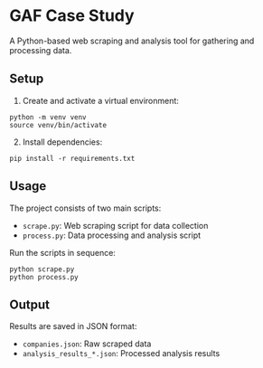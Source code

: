 # GAF Case Study

A Python-based web scraping and analysis tool for gathering and processing data.

## Setup

1. Create and activate a virtual environment:
```
python -m venv venv
source venv/bin/activate
```

2. Install dependencies:
```
pip install -r requirements.txt
```

## Usage

The project consists of two main scripts:

- `scrape.py`: Web scraping script for data collection
- `process.py`: Data processing and analysis script

Run the scripts in sequence:
```
python scrape.py
python process.py
```

## Output

Results are saved in JSON format:
- `companies.json`: Raw scraped data
- `analysis_results_*.json`: Processed analysis results
